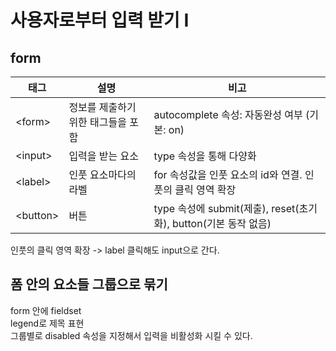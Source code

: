 # 사용자로부터 입력 받기 I
## form
|태그 |	설명	|비고|
|---|---|---|
|&lt;form&gt;|	정보를 제출하기 위한 태그들을 포함|	autocomplete 속성: 자동완성 여부 (기본: on)|
|&lt;input&gt;|	입력을 받는 요소|	type 속성을 통해 다양화|
|&lt;label&gt;|	인풋 요소마다의 라벨|	for 속성값을 인풋 요소의 id와 연결. 인풋의 클릭 영역 확장|
|&lt;button&gt;|	버튼|	type 속성에 submit(제출), reset(초기화), button(기본 동작 없음)|

인풋의 클릭 영역 확장 -> label 클릭해도 input으로 간다.

## 폼 안의 요소들 그룹으로 묶기
form 안에 fieldset <br>
legend로 제목 표현<br>
그룹별로 disabled 속성을 지정해서 입력을 비활성화 시킬 수 있다.
